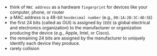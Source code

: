 - think of `MAC address` as a hardware `fingerprint` for devices like your computer, phone, or router
- a MAC address is a 48-bit `hexdecimal number` (e.g., `00:1A:2B:3C:4D:5E`)
- the first 24 bits (called as OUI) is assigned by `IEEE` (a global electrical and electronics organization) to the manufacturer or organization producing the device (e.g., Apple, Intel, or Cisco).
- the remaining 24 bits are assigned by the manufacturer to uniquely identify each device they produce.
- rarely collision
